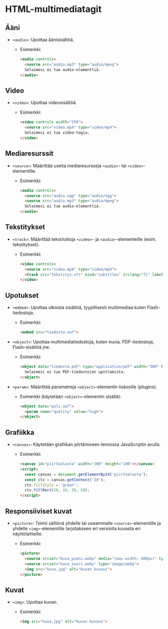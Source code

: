 # HTML-multimediatagit

## Ääni

* `<audio>`: Upottaa äänisisältöä.
    * Esimerkki:

        ```html
        <audio controls>
          <source src="audio.mp3" type="audio/mpeg">
          Selaimesi ei tue audio-elementtiä.
        </audio>
        ```

## Video

* `<video>`: Upottaa videosisältöä.
    * Esimerkki:

        ```html
        <video controls width="250">
          <source src="video.mp4" type="video/mp4">
          Selaimesi ei tue video-tagia.
        </video>
        ```

## Mediaresurssit

* `<source>`: Määrittää useita mediaresursseja `<audio>`- tai `<video>`-elementille.
    * Esimerkki:

        ```html
        <audio controls>
          <source src="audio.ogg" type="audio/ogg">
          <source src="audio.mp3" type="audio/mpeg">
          Selaimesi ei tue audio-elementtiä.
        </audio>
        ```

## Tekstitykset

* `<track>`: Määrittää tekstiraitoja `<video>`- ja `<audio>`-elementeille (esim. tekstitykset).
    * Esimerkki:

        ```html
        <video controls>
          <source src="video.mp4" type="video/mp4">
          <track src="tekstitys.vtt" kind="subtitles" srclang="fi" label="Suomi">
        </video>
        ```

## Upotukset

* `<embed>`: Upottaa ulkoista sisältöä, tyypillisesti multimediaa kuten Flash-tiedostoja.
    * Esimerkki:

        ```html
        <embed src="tiedosto.swf">
        ```

* `<object>`: Upottaa multimediatiedostoja, kuten kuvia, PDF-tiedostoja, Flash-sisältöä jne.
    * Esimerkki:

        ```html
        <object data="tiedosto.pdf" type="application/pdf" width="300" height="200">
          Selaimesi ei tue PDF-tiedostojen upottamista.
        </object>
        ```

* `<param>`: Määrittää parametreja `<object>`-elementin lisäosille (plugins).
    * Esimerkki (käytetään `<object>`-elementin sisällä):

        ```html
        <object data="peli.swf">
          <param name="quality" value="high">
        </object>
        ```

## Grafiikka

* `<canvas>`: Käytetään grafiikan piirtämiseen lennossa JavaScriptin avulla.
    * Esimerkki:

        ```html
        <canvas id="piirtoalusta" width="200" height="100"></canvas>
        <script>
          const canvas = document.getElementById('piirtoalusta');
          const ctx = canvas.getContext('2d');
          ctx.fillStyle = 'green';
          ctx.fillRect(10, 10, 50, 50);
        </script>
        ```

## Responsiiviset kuvat

* `<picture>`: Toimii säiliönä yhdelle tai useammalle `<source>`-elementille ja yhdelle `<img>`-elementille tarjotakseen eri versioita kuvasta eri näyttölaitteille.
    * Esimerkki:

        ```html
        <picture>
          <source srcset="kuva_pieni.webp" media="(max-width: 600px)" type="image/webp">
          <source srcset="kuva_suuri.webp" type="image/webp">
          <img src="kuva.jpg" alt="Kuvan kuvaus">
        </picture>
        ```

## Kuvat

* `<img>`: Upottaa kuvan.
    * Esimerkki:

        ```html
        <img src="kuva.jpg" alt="Kuvan kuvaus">
        ```